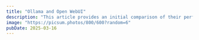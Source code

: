 ```yaml
---
title: "Ollama and Open WebUI"
description: "This article provides an initial comparison of their performance across technical requests, mathematical modeling, and web service integration, based on specific examples and general observations."
image: "https://picsum.photos/800/600?random=6"
pubDate: 2025-03-16
---
```

